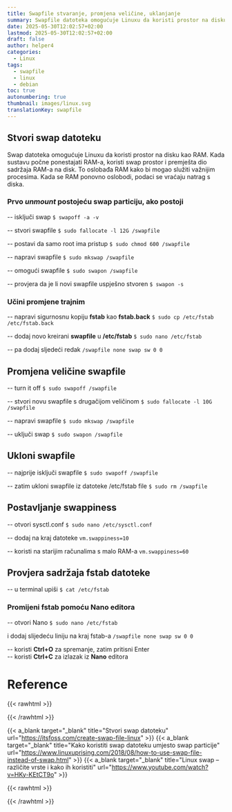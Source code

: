 ```yaml
---
title: Swapfile stvaranje, promjena veličine, uklanjanje
summary: Swapfile datoteka omogućuje Linuxu da koristi prostor na disku kao RAM
date: 2025-05-30T12:02:57+02:00
lastmod: 2025-05-30T12:02:57+02:00
draft: false
author: helper4
categories: 
  - Linux
tags:
  - swapfile
  - linux
  - debian
toc: true
autonumbering: true 
thumbnail: images/linux.svg
translationKey: swapfile
---
```


## Stvori swap datoteku

Swap datoteka omogućuje Linuxu da koristi prostor na disku kao RAM. Kada sustavu počne ponestajati RAM-a, koristi swap prostor i premješta dio sadržaja RAM-a na disk. To oslobađa RAM kako bi mogao služiti važnijim procesima. Kada se RAM ponovno oslobodi, podaci se vraćaju natrag s diska.

### Prvo _unmount_ postojeću swap particiju, ako postoji

-- isključi swap `$ swapoff -a -v`

-- stvori swapfile `$ sudo fallocate -l 12G /swapfile`

-- postavi da samo root ima pristup `$ sudo chmod 600 /swapfile`

-- napravi swapfile `$ sudo mkswap /swapfile`

-- omogući swapfile `$ sudo swapon /swapfile`

-- provjera da je li novi swapfile uspješno stvoren `$ swapon -s`

### Učini promjene trajnim

-- napravi sigurnosnu kopiju **fstab** kao **fstab.back** `$ sudo cp /etc/fstab /etc/fstab.back`

-- dodaj novo kreirani **swapfile** u **/etc/fstab** `$ sudo nano /etc/fstab`

-- pa dodaj sljedeći redak `/swapfile none swap sw 0 0`

## Promjena veličine swapfile

-- turn it off `$ sudo swapoff /swapfile`

-- stvori novu swapfile s drugačijom veličinom `$ sudo fallocate -l 10G /swapfile`

-- napravi swapfile `$ sudo mkswap /swapfile`

-- uključi swap `$ sudo swapon /swapfile`

## Ukloni swapfile

-- najprije isključi swapfile `$ sudo swapoff /swapfile`

-- zatim ukloni swapfile iz datoteke /etc/fstab file `$ sudo rm /swapfile`

## Postavljanje swappiness

-- otvori sysctl.conf `$ sudo nano /etc/sysctl.conf`

-- dodaj na kraj datoteke `vm.swappiness=10`

-- koristi na starijim računalima s malo RAM-a `vm.swappiness=60`

## Provjera sadržaja fstab datoteke
-- u terminal upiši `$ cat /etc/fstab`

### Promijeni fstab pomoću Nano editora

-- otvori Nano `$ sudo nano /etc/fstab`

i dodaj slijedeću liniju na kraj fstab-a `/swapfile none swap sw 0 0`

-- koristi **Ctrl+O** za spremanje, zatim pritisni  Enter\
-- koristi **Ctrl+C** za izlazak iz **Nano** editora


# Reference

{{< rawhtml >}} <div class="lnkRef"> {{< /rawhtml >}}

{{< a_blank target="_blank" title="Stvori swap datoteku" url="https://itsfoss.com/create-swap-file-linux" >}} 
{{< a_blank target="_blank" title="Kako koristiti swap datoteku umjesto swap particije" url="https://www.linuxuprising.com/2018/08/how-to-use-swap-file-instead-of-swap.html" >}}
{{< a_blank target="_blank" title="Linux swap – različite vrste i kako ih koristiti" url="https://www.youtube.com/watch?v=HKy-KEtCT9o" >}} 

{{< rawhtml >}} </div> {{< /rawhtml >}}

&nbsp;
